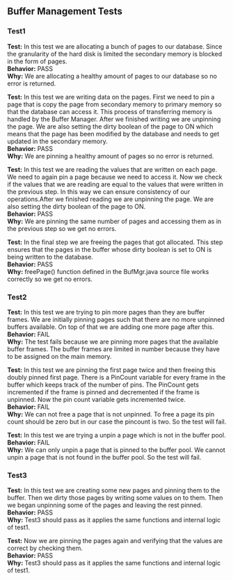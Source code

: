 ## Buffer Management Tests
### Test1
**Test:** In this test we are allocating a bunch of pages to our database. Since the granularity of the hard disk is limited the secondary memory is blocked in the form of pages.  
**Behavior:** PASS  
**Why:** We are allocating a healthy amount of pages to our database so no error is returned.  

**Test:** In this test we are writing data on the pages. First we need to pin a page that is copy the page from secondary memory to primary memory so that the database can access it. This process of transferring memory is handled by the Buffer Manager. After we finished writing we are unpinning the page. We are also setting the dirty boolean of the page to ON which means that the page has been modified by the database and needs to get updated in the secondary memory.  
**Behavior:** PASS  
**Why:** We are pinning a healthy amount of pages so no error is returned.  

**Test:** In this test we are reading the values that are written on each page. We need to again pin a page because we need to access it. Now we check if the values that we are reading are equal to the values that were written in the previous step. In this way we can ensure consistency of our operations.After we finished reading we are unpinning the page. We are also setting the dirty boolean of the page to ON.  
**Behavior:** PASS  
**Why:** We are pinning the same number of pages and accessing them as in the previous step so we get no errors.  

**Test:** In the final step we are freeing the pages that got allocated. This step ensures that the pages in the buffer whose dirty boolean is set to ON is being written to the database.  
**Behavior:** PASS  
**Why:** freePage() function defined in the BufMgr.java source file works correctly so we get no errors.  

### Test2
**Test:** In this test we are trying to pin more pages than they are buffer frames. We are initially pinning pages such that there are no more unpinned buffers available. On top of that we are adding one more page after this.  
**Behavior:** FAIL  
**Why:** The test fails because we are pinning more pages that the available buffer frames. The buffer frames are limited in number because they have to be assigned on the main memory.  

**Test:** In this test we are pinning the first page twice and then freeing this doubly pinned first page. There is a PinCount variable for every frame in the buffer which keeps track of the number of pins. The PinCount gets incremented if the frame is pinned and decremented if the frame is unpinned. Now the pin count variable gets incremented twice.  
**Behavior:** FAIL  
**Why:** We can not free a page that is not unpinned. To free a page its pin count should be zero but in our case the pincount is two. So the test will fail.  

**Test:** In this test we are trying a unpin a page which is not in the buffer pool.  
**Behavior:** FAIL  
**Why:** We can only unpin a page that is pinned to the buffer pool. We cannot unpin a page that is not found in the buffer pool. So the test will fail.

### Test3

**Test:** In this test we are creating some new pages and pinning them to the buffer. Then we dirty those pages by writing some values on to them. Then we began unpinning some of the pages and leaving the rest pinned.  
**Behavior:** PASS  
**Why:** Test3 should pass as it applies the same functions and internal logic of test1.  

**Test:** Now we are pinning the pages again and verifying that the values are correct by checking them.  
**Behavior:** PASS  
**Why:** Test3 should pass as it applies the same functions and internal logic of test1.  